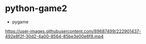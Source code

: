 # python-game2
* pygame



https://user-images.githubusercontent.com/89687499/222901437-492e8f2f-30d2-4a00-8564-85be3e00e6f8.mp4

